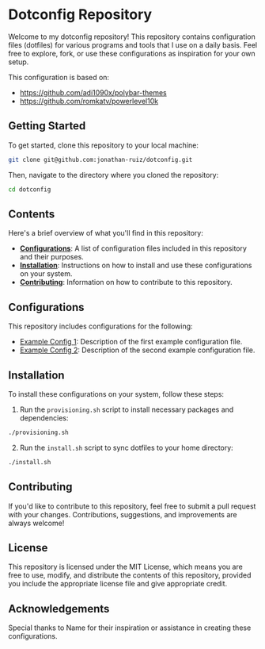 # Dotconfig Repository

Welcome to my dotconfig repository! This repository contains configuration files \(dotfiles\) for various programs and tools that I use on a daily basis. Feel free to explore, fork, or use these configurations as inspiration for your own setup.

This configuration is based on: 
- https://github.com/adi1090x/polybar-themes
- https://github.com/romkatv/powerlevel10k

## Getting Started

To get started, clone this repository to your local machine:

```bash
git clone git@github.com:jonathan-ruiz/dotconfig.git 
```

Then, navigate to the directory where you cloned the repository:

```bash
cd dotconfig
```

## Contents

Here's a brief overview of what you'll find in this repository:

- **[Configurations](#configurations)**: A list of configuration files included in this repository and their purposes.
- **[Installation](#installation)**: Instructions on how to install and use these configurations on your system.
- **[Contributing](#contributing)**: Information on how to contribute to this repository.

## Configurations

This repository includes configurations for the following:

- [Example Config 1](example-config-1): Description of the first example configuration file.
- [Example Config 2](example-config-2): Description of the second example configuration file.

## Installation

To install these configurations on your system, follow these steps:

1. Run the `provisioning.sh` script to install necessary packages and dependencies:

```bash
./provisioning.sh
```

2. Run the `install.sh` script to sync dotfiles to your home directory:

```bash
./install.sh
```


## Contributing

If you'd like to contribute to this repository, feel free to submit a pull request with your changes. Contributions, suggestions, and improvements are always welcome!

## License

This repository is licensed under the MIT License, which means you are free to use, modify, and distribute the contents of this repository, provided you include the appropriate license file and give appropriate credit.

## Acknowledgements

Special thanks to Name for their inspiration or assistance in creating these configurations.
